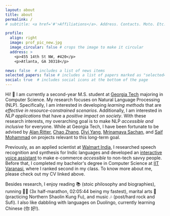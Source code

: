 ```yaml
---
layout: about
title: about
permalink: /
# subtitle: <a href='#'>Affiliations</a>. Address. Contacts. Moto. Etc.

profile:
  align: right
  image: prof_pic_new.jpg
  image_circular: false # crops the image to make it circular
  address: >
    <p>455 14th St NW, #420</p>
    <p>Atlanta, GA 30318</p>

news: false  # includes a list of news items
selected_papers: false # includes a list of papers marked as "selected={true}"
social: true  # includes social icons at the bottom of the page
---
```


Hi! 👋 I am currently a second-year M.S. student at [Georgia Tech](https://www.gatech.edu) majoring in Computer Science. My research focuses on Natural Language Processing (NLP). Specifically, I am interested in developing <i>learning methods</i> that are <i>effective in resource-constrained scenarios</i>. Additionally, I am interested in <i>NLP applications</i> that have a <i>positive impact on society</i>. With these research interests, my overarching goal is to make NLP <i>accessible and inclusive</i> for everyone. While at Georgia Tech, I have been fortunate to be advised by [Alan Ritter](http://aritter.github.io), [Chao Zhang](http://chaozhang.org), [Diyi Yang](https://cs.stanford.edu/~diyiy/), [Mrinamaya Sachan](http://www.mrinmaya.io), and [Saif Mohammad](https://www.saifmohammad.com) on projects relevant to this long-term goal.

Previously, as an applied scientist at [Walmart India](https://corporate.walmart.com/our-story/our-business/international/walmart-india), I researched speech recognition and synthesis for Indic languages and developed an [interactive voice assistant](https://stories.flipkart.com/use-voice-assistant-to-buy-groceries-flipkart/) to make e-commerce <i>accessible</i> to non-tech savvy people. Before that, I completed my bachelor's degree in Computer Science at [IIT Varanasi](https://www.iitbhu.ac.in), where I ranked second in my class. To know more about me, please check out my CV linked above.

Besides research, I enjoy reading 📚 (stoic philosophy and biographies), running 🏃‍♂️ (3x half-marathon, 02:05:44 being my fastest), marital arts 🥋 (practicing Northern Shaolin Kung Fu), and music 🎶 (post/hard rock and Sufi). I also like dabbling with languages on Duolingo, currently learning Chinese (你 好!). 




<!-- This is some random text. We have changed.

Write your biography here. Tell the world about yourself. Link to your favorite [subreddit](http://reddit.com). You can put a picture in, too. The code is already in, just name your picture `prof_pic.jpg` and put it in the `img/` folder.

Put your address / P.O. box / other info right below your picture. You can also disable any these elements by editing `profile` property of the YAML header of your `_pages/about.md`. Edit `_bibliography/papers.bib` and Jekyll will render your [publications page](/al-folio/publications/) automatically.

Link to your social media connections, too. This theme is set up to use [Font Awesome icons](http://fortawesome.github.io/Font-Awesome/) and [Academicons](https://jpswalsh.github.io/academicons/), like the ones below. Add your Facebook, Twitter, LinkedIn, Google Scholar, or just disable all of them.
This is the new bio. -->
